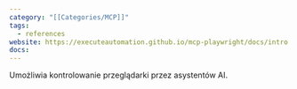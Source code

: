 ```yaml
---
category: "[[Categories/MCP]]"
tags:
  - references
website: https://executeautomation.github.io/mcp-playwright/docs/intro
docs:
---
```

Umożliwia kontrolowanie przeglądarki przez asystentów AI. 